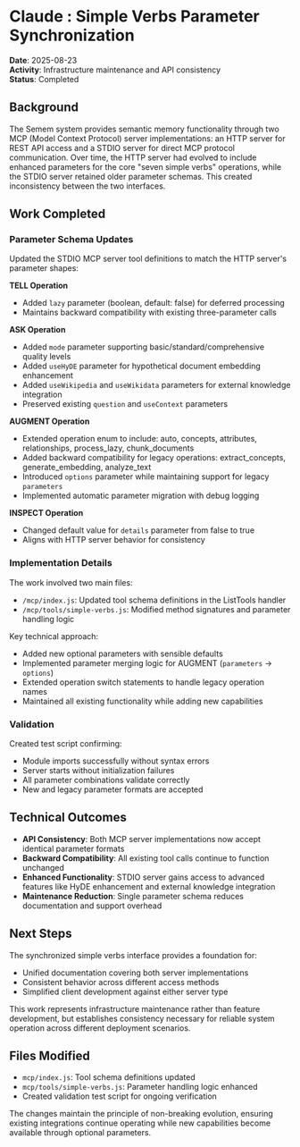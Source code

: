 # Claude : Simple Verbs Parameter Synchronization

**Date**: 2025-08-23  
**Activity**: Infrastructure maintenance and API consistency  
**Status**: Completed

## Background

The Semem system provides semantic memory functionality through two MCP (Model Context Protocol) server implementations: an HTTP server for REST API access and a STDIO server for direct MCP protocol communication. Over time, the HTTP server had evolved to include enhanced parameters for the core "seven simple verbs" operations, while the STDIO server retained older parameter schemas. This created inconsistency between the two interfaces.

## Work Completed

### Parameter Schema Updates

Updated the STDIO MCP server tool definitions to match the HTTP server's parameter shapes:

**TELL Operation**
- Added `lazy` parameter (boolean, default: false) for deferred processing
- Maintains backward compatibility with existing three-parameter calls

**ASK Operation** 
- Added `mode` parameter supporting basic/standard/comprehensive quality levels
- Added `useHyDE` parameter for hypothetical document embedding enhancement
- Added `useWikipedia` and `useWikidata` parameters for external knowledge integration
- Preserved existing `question` and `useContext` parameters

**AUGMENT Operation**
- Extended operation enum to include: auto, concepts, attributes, relationships, process_lazy, chunk_documents
- Added backward compatibility for legacy operations: extract_concepts, generate_embedding, analyze_text  
- Introduced `options` parameter while maintaining support for legacy `parameters`
- Implemented automatic parameter migration with debug logging

**INSPECT Operation**
- Changed default value for `details` parameter from false to true
- Aligns with HTTP server behavior for consistency

### Implementation Details

The work involved two main files:
- `/mcp/index.js`: Updated tool schema definitions in the ListTools handler
- `/mcp/tools/simple-verbs.js`: Modified method signatures and parameter handling logic

Key technical approach:
- Added new optional parameters with sensible defaults
- Implemented parameter merging logic for AUGMENT (`parameters` → `options`)
- Extended operation switch statements to handle legacy operation names
- Maintained all existing functionality while adding new capabilities

### Validation

Created test script confirming:
- Module imports successfully without syntax errors
- Server starts without initialization failures  
- All parameter combinations validate correctly
- New and legacy parameter formats are accepted

## Technical Outcomes

- **API Consistency**: Both MCP server implementations now accept identical parameter formats
- **Backward Compatibility**: All existing tool calls continue to function unchanged
- **Enhanced Functionality**: STDIO server gains access to advanced features like HyDE enhancement and external knowledge integration
- **Maintenance Reduction**: Single parameter schema reduces documentation and support overhead

## Next Steps

The synchronized simple verbs interface provides a foundation for:
- Unified documentation covering both server implementations
- Consistent behavior across different access methods
- Simplified client development against either server type

This work represents infrastructure maintenance rather than feature development, but establishes consistency necessary for reliable system operation across different deployment scenarios.

## Files Modified

- `mcp/index.js`: Tool schema definitions updated
- `mcp/tools/simple-verbs.js`: Parameter handling logic enhanced
- Created validation test script for ongoing verification

The changes maintain the principle of non-breaking evolution, ensuring existing integrations continue operating while new capabilities become available through optional parameters.
